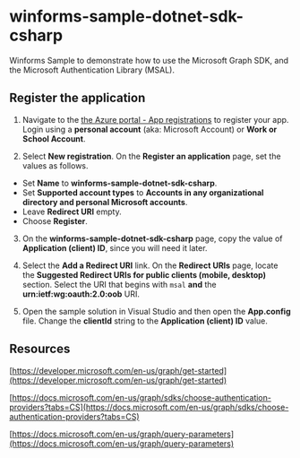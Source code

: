 # winforms-sample-dotnet-sdk-csharp
Winforms Sample to demonstrate how to use the Microsoft Graph SDK, and the Microsoft Authentication Library (MSAL).

## Register the application 
 
1. Navigate to the [the Azure portal - App registrations](https://go.microsoft.com/fwlink/?linkid=2083908) to register your app. Login using a **personal account** (aka: Microsoft Account) or **Work or School Account**. 
 
2. Select **New registration**. On the **Register an application** page, set the values as follows.
  - Set **Name** to **winforms-sample-dotnet-sdk-csharp**. 
  - Set **Supported account types** to **Accounts in any organizational directory and personal Microsoft accounts**. 
  - Leave **Redirect URI** empty. 
  - Choose **Register**. 
 
3. On the **winforms-sample-dotnet-sdk-csharp** page, copy the value of **Application (client) ID**, since you will need it later. 
 
4. Select the **Add a Redirect URI** link. On the **Redirect URIs** page, locate the **Suggested Redirect URIs for public clients (mobile, desktop)** section. Select the URI that begins with `msal` **and** the **urn:ietf:wg:oauth:2.0:oob** URI. 
 
5. Open the sample solution in Visual Studio and then open the **App.config** file. Change the **clientId** string to the **Application (client) ID** value. 

## Resources

[https://developer.microsoft.com/en-us/graph/get-started](https://developer.microsoft.com/en-us/graph/get-started)

[https://docs.microsoft.com/en-us/graph/sdks/choose-authentication-providers?tabs=CS](https://docs.microsoft.com/en-us/graph/sdks/choose-authentication-providers?tabs=CS)

[https://docs.microsoft.com/en-us/graph/query-parameters](https://docs.microsoft.com/en-us/graph/query-parameters)

